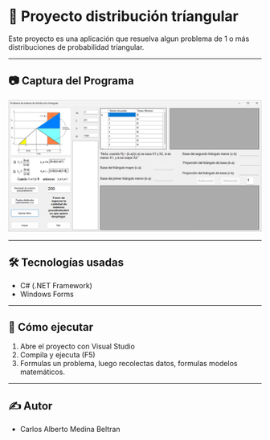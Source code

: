 # 🧮 Proyecto distribución tríangular

Este proyecto es una aplicación que resuelva algun problema de 1 o más distribuciones de probabilidad tríangular. 

---

## 📷 Captura del Programa

![DistribucionTriangular](img/DistribucionTriangular.png)

---

## 🛠 Tecnologías usadas

- C# (.NET Framework)
- Windows Forms

---

## 🚀 Cómo ejecutar

1. Abre el proyecto con Visual Studio
2. Compila y ejecuta (F5)
3. Formulas un problema, luego recolectas datos, formulas modelos matemáticos.

---

## ✍️ Autor

- Carlos Alberto Medina Beltran
